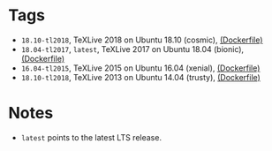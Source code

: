 # Tags

- `18.10-tl2018`, TeXLive 2018 on Ubuntu 18.10 (cosmic), [(Dockerfile)](https://github.com/teruo41/ubuntu-texlive/blob/1810_tl2018/Dockerfile)
- `18.04-tl2017`, `latest`, TeXLive 2017 on Ubuntu 18.04 (bionic), [(Dockerfile)](https://github.com/teruo41/ubuntu-texlive/blob/1804_tl2017/Dockerfile)
- `16.04-tl2015`, TeXLive 2015 on Ubuntu 16.04 (xenial), [(Dockerfile)](https://github.com/teruo41/ubuntu-texlive/blob/1604_tl2015/Dockerfile)
- `18.10-tl2018`, TeXLive 2013 on Ubuntu 14.04 (trusty), [(Dockerfile)](https://github.com/teruo41/ubuntu-texlive/blob/1404_tl2013/Dockerfile)

# Notes

- `latest` points to the latest LTS release.
